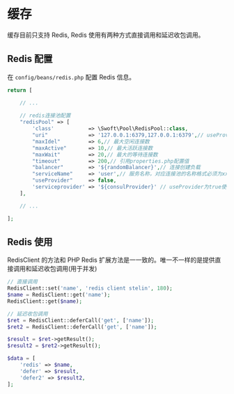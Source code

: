# 缓存

缓存目前只支持 Redis, Redis 使用有两种方式直接调用和延迟收包调用。

## Redis 配置

在 `config/beans/redis.php` 配置 Redis 信息。

```php
return [

    // ...
    
    // redis连接池配置
    "redisPool" => [
        'class'           => \Swoft\Pool\RedisPool::class,
        "uri"             => '127.0.0.1:6379,127.0.0.1:6379',// useProvider为false时，从这里识别配置
        "maxIdel"         => 6,// 最大空闲连接数
        "maxActive"       => 10,// 最大活跃连接数
        "maxWait"         => 20,// 最大的等待连接数
        "timeout"         => 200,// 引用properties.php配置值
        "balancer"        => '${randomBalancer}',// 连接创建负载
        "serviceName"     => 'user',// 服务名称，对应连接池的名称格式必须为xxxPool/xxxBreaker
        "useProvider"     => false,
        'serviceprovider' => '${consulProvider}' // useProvider为true使用，用于发现服务
    ],

    // ...

];
```

## Redis 使用

RedisClient 的方法和 PHP Redis 扩展方法是一一致的。唯一不一样的是提供直接调用和延迟收包调用\(用于并发\)

```php
// 直接调用
RedisClient::set('name', 'redis client stelin', 180);
$name = RedisClient::get('name');
RedisClient::get($name);

// 延迟收包调用
$ret = RedisClient::deferCall('get', ['name']);
$ret2 = RedisClient::deferCall('get', ['name']);

$result = $ret->getResult();
$result2 = $ret2->getResult();

$data = [
    'redis' => $name,
    'defer' => $result,
    'defer2' => $result2,
];
```



